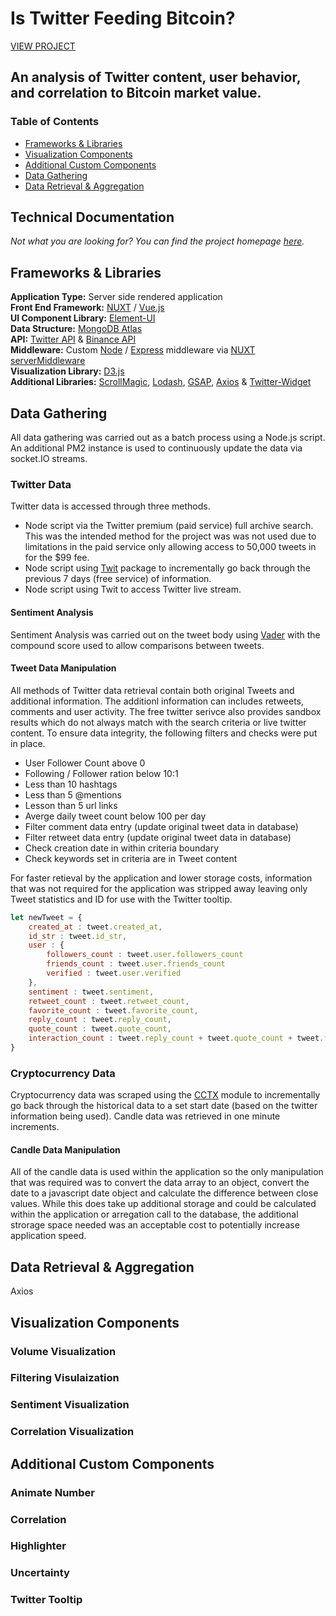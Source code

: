 # Is Twitter Feeding Bitcoin? 
[VIEW PROJECT](http://neiloliver.co/influence)
## An analysis of Twitter content, user behavior, and correlation to Bitcoin market value.

### Table of Contents
- [Frameworks & Libraries](#frameworks--libraries)
- [Visualization Components](#visualization-components)
- [Additional Custom Components](#additional-custom-components)
- [Data Gathering](#data-gathering)
- [Data Retrieval & Aggregation](#data-retrieval--aggregation)

## Technical Documentation
*Not what you are looking for? You can find the project homepage [here](../).*

## Frameworks & Libraries
**Application Type:** Server side rendered application  
**Front End Framework:** [NUXT](https://nuxtjs.org) / [Vue.js](https://vuejs.org)  
**UI Component Library:** [Element-UI](https://element.eleme.io/#/en-US)  
**Data Structure:** [MongoDB Atlas](https://www.mongodb.com/cloud/atlas)  
**API:** [Twitter API](https://developer.twitter.com/en/docs) & [Binance API](https://github.com/binance-exchange/binance-api-node)  
**Middleware:** Custom [Node](https://nodejs.org/en/) / [Express](https://expressjs.com) middleware via [NUXT serverMiddleware](https://nuxtjs.org/api/configuration-servermiddleware/)  
**Visualization Library:** [D3.js](https://d3js.org)  
**Additional Libraries:** [ScrollMagic](http://scrollmagic.io), [Lodash](https://lodash.com), [GSAP](https://greensock.com/gsap/), [Axios](https://github.com/axios/axios) & [Twitter-Widget](https://developer.twitter.com/en/docs/twitter-for-websites/javascript-api/overview)  

## Data Gathering
All data gathering was carried out as a batch process using a Node.js script. An additional PM2 instance is used to continuously update the data via socket.IO streams. 
### Twitter Data
Twitter data is accessed through three methods.
- Node script via the Twitter premium (paid service) full archive search. This was the intended method for the project was was not used due to limitations in the paid service only allowing access to 50,000 tweets in for the $99 fee.
- Node script using [Twit](https://github.com/ttezel/twit) package to incrementally go back through the previous 7 days (free service) of information.
- Node script using Twit to access Twitter live stream.
#### Sentiment Analysis
Sentiment Analysis was carried out on the tweet body using [Vader](https://github.com/vaderSentiment/vaderSentiment-js) with the compound score used to allow comparisons between tweets.

#### Tweet Data Manipulation
All methods of Twitter data retrieval contain both original Tweets and additional information. The additionl information can includes retweets, comments and user activity. The free twitter serivce also provides sandbox results which do not always match with the search criteria or live twitter content. To ensure data integrity, the following filters and checks were put in place.
- User Follower Count above 0
- Following / Follower ration below 10:1
- Less than 10 hashtags
- Less than 5 @mentions
- Lesson than 5 url links
- Averge daily tweet count below 100 per day
- Filter comment data entry (update original tweet data in database)
- Filter retweet data entry (update original tweet data in database)
- Check creation date in within criteria boundary
- Check keywords set in criteria are in Tweet content
  
For faster retieval by the application and lower storage costs, information that was not required for the application was stripped away leaving only Tweet statistics and ID for use with the Twitter tooltip.
```javascript
let newTweet = {
    created_at : tweet.created_at,
    id_str : tweet.id_str,
    user : {
        followers_count : tweet.user.followers_count
        friends_count : tweet.user.friends_count
        verified : tweet.user.verified
    },
    sentiment : tweet.sentiment,
    retweet_count : tweet.retweet_count,
    favorite_count : tweet.favorite_count,
    reply_count : tweet.reply_count,
    quote_count : tweet.quote_count,
    interaction_count : tweet.reply_count + tweet.quote_count + tweet.favorite_count + tweet.retweet_count
}
```

### Cryptocurrency Data
Cryptocurrency data was scraped using the [CCTX](https://github.com/ccxt/ccxt) module to incrementally go back through the historical data to a set start date (based on the twitter information being used). Candle data was retrieved in one minute increments. 
#### Candle Data Manipulation
All of the candle data is used within the application so the only manipulation that was required was to convert the data array to an object, convert the date to a javascript date object and calculate the difference between close values. While this does take up additional storage and could be calculated within the application or arregation call to the database, the additional strorage space needed was an acceptable cost to potentially increase application speed.
  
## Data Retrieval & Aggregation
Axios

## Visualization Components
### Volume Visualization

### Filtering Visulaization

### Sentiment Visualization

### Correlation Visualization

## Additional Custom Components
### Animate Number

### Correlation

### Highlighter

### Uncertainty

### Twitter Tooltip

